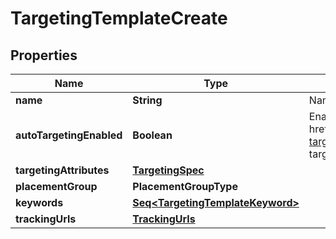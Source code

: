 

# TargetingTemplateCreate


## Properties

Name | Type | Description | Notes
------------ | ------------- | ------------- | -------------
**name** | **String** | Name of targeting template. | 
**autoTargetingEnabled** | **Boolean** | Enable auto-targeting for ad group. Also known as &lt;a href&#x3D;\&quot;https://help.pinterest.com/en/business/article/expanded-targeting\&quot; target&#x3D;\&quot;_blank\&quot;&gt;\&quot;expanded targeting\&quot;&lt;/a&gt;. |  [optional]
**targetingAttributes** | [**TargetingSpec**](TargetingSpec.md) |  | 
**placementGroup** | **PlacementGroupType** |  |  [optional]
**keywords** | [**Seq&lt;TargetingTemplateKeyword&gt;**](TargetingTemplateKeyword.md) |  |  [optional]
**trackingUrls** | [**TrackingUrls**](TrackingUrls.md) |  |  [optional]



